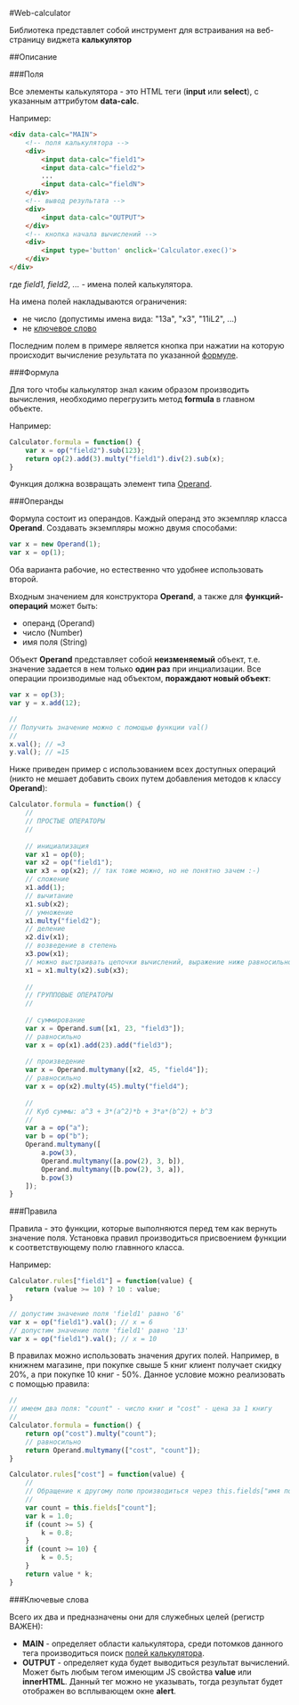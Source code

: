 #Web-calculator

Библиотека представлет собой инструмент для встраивания на веб-страницу виджета **калькулятор**

##Описание

###Поля

Все элементы калькулятора - это HTML теги (**input** или **select**), с указанным аттрибутом **data-calc**.

Например:
```html
<div data-calc="MAIN">
	<!-- поля калькулятора -->
	<div>
		<input data-calc="field1">
		<input data-calc="field2">
		...
		<input data-calc="fieldN">
	</div>
	<!-- вывод результата -->
	<div>
		<input data-calc="OUTPUT">
	</div>
	<!-- кнопка начала вычислений -->
	<div>
		<input type='button' onclick='Calculator.exec()'>
	</div>
</div>
```
где *field1, field2, ...* - имена полей калькулятора.

На имена полей накладываются ограничения:
- не число (допустимы имена вида: "13a", "x3", "11iL2", ...)
- не [ключевое слово](#Ключевые-слова)

Последним полем в примере является кнопка при нажатии на которую происходит вычисление результата по указанной [формуле](#Формула).

###Формула

Для того чтобы калькулятор знал каким образом производить вычисления, необходимо перегрузить метод **formula** в главном объекте.

Например:
```javascript
Calculator.formula = function() {
	var x = op("field2").sub(123);
	return op(2).add(3).multy("field1").div(2).sub(x);
}
```
Функция должна возвращать элемент типа [Operand](#Операнды).

###Операнды

Формула состоит из операндов. Каждый операнд это экземпляр класса **Operand**. Создавать экземпляры можно двумя способами:

```javascript
var x = new Operand(1);
var x = op(1);
```

Оба варианта рабочие, но естественно что удобнее использовать второй.

Входным значением для конструктора **Operand**, а также для **функций-операций** может быть:
- операнд (Operand)
- число (Number)
- имя поля (String)

Объект **Operand** представляет собой **неизменяемый** объект, т.е. значение задается в нем только **один раз** при инциализации. Все операции производимые над объектом, **пораждают новый объект**:
```javascript
var x = op(3);
var y = x.add(12);

//
// Получить значение можно с помощью функции val()
//
x.val(); // =3
y.val(); // =15
```

Ниже приведен пример с использованием всех доступных операций (никто не мешает добавить своих путем добавления методов к классу **Operand**):
```javascript
Calculator.formula = function() {
	//
	// ПРОСТЫЕ ОПЕРАТОРЫ
	//
	
	// инициализация
	var x1 = op(0);
	var x2 = op("field1");
	var x3 = op(x2); // так тоже можно, но не понятно зачем :-)
	// сложение
	x1.add(1);
	// вычитание
	x1.sub(x2);
	// умножение
	x1.multy("field2");
	// деление
	x2.div(x1);
	// возведение в степень
	x3.pow(x1);
	// можно выстраивать цепочки вычислений, выражение ниже равносильно: x1 = x1 * x2 - x3
	x1 = x1.multy(x2).sub(x3);
	
	//
	// ГРУППОВЫЕ ОПЕРАТОРЫ
	//
	
	// суммирование
	var x = Operand.sum([x1, 23, "field3"]);
	// равносильно
	var x = op(x1).add(23).add("field3");
	
	// произведение
	var x = Operand.multymany([x2, 45, "field4"]);
	// равносильно
	var x = op(x2).multy(45).multy("field4");
	
	//
	// Куб суммы: a^3 + 3*(a^2)*b + 3*a*(b^2) + b^3
	//
	var a = op("a");
	var b = op("b");
	Operand.multymany([
		a.pow(3),
		Operand.multymany([a.pow(2), 3, b]),
		Operand.multymany([b.pow(2), 3, a]),
		b.pow(3)
	]);
}
```

###Правила

Правила - это функции, которые выполняются перед тем как вернуть значение поля. Установка правил производиться присвоением функции к соответствующему полю главнного класса.

Например:
```javascript
Calculator.rules["field1"] = function(value) {
	return (value >= 10) ? 10 : value;
}

// допустим значение поля 'field1' равно '6'
var x = op("field1").val(); // x = 6
// допустим значение поля 'field1' равно '13'
var x = op("field1").val(); // x = 10
```

В правилах можно использовать значения других полей. Например, в книжнем магазине, при покупке свыше 5 книг клиент получает скидку 20%, а при покупке 10 книг - 50%. Данное условие можно реализовать с помощью правила:

```javascript
//
// имеем два поля: "count" - число книг и "cost" - цена за 1 книгу
//
Calculator.formula = function() {
	return op("cost").multy("count");
	// равносильно
	return Operand.multymany(["cost", "count"]);
}

Calculator.rules["cost"] = function(value) {
	//
	// Обращение к другому полю производиться через this.fields["имя поля"]
	//
	var count = this.fields["count"];
	var k = 1.0;
	if (count >= 5) {
		k = 0.8;
	}
	if (count >= 10) {
		k = 0.5;
	}
	return value * k;
}
```

###Ключевые слова

Всего их два и предназначены они для служебных целей (регистр ВАЖЕН):
- **MAIN** - определяет области калькулятора, среди потомков данного тега производиться поиск [полей калькулятора](#Поля).
- **OUTPUT** - определяет куда будет выводиться результат вычислений. Может быть любым тегом имеющим JS свойства **value** или **innerHTML**. Данный тег можно не указывать, тогда результат будет отображен во всплывающем окне **alert**.
